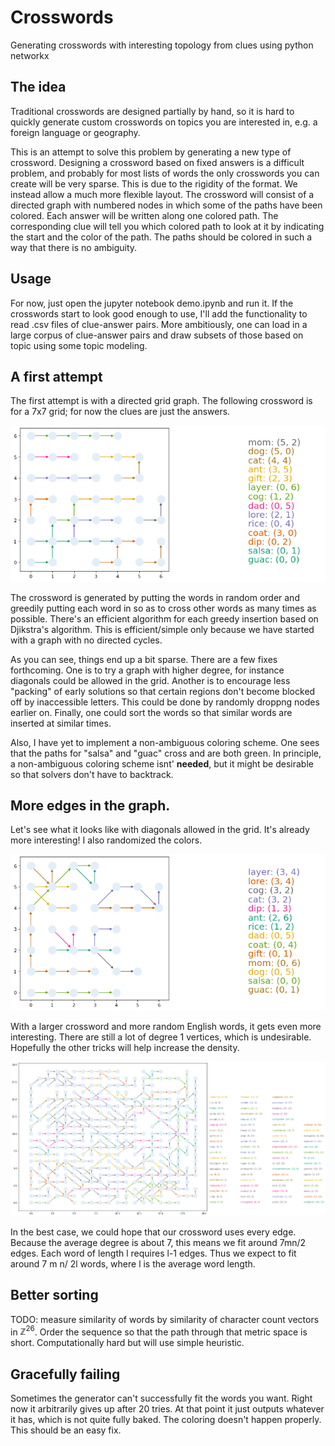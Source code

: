 # Crosswords

Generating crosswords with interesting topology from clues using python networkx

## The idea

Traditional crosswords are designed partially by hand, so it is hard to quickly generate custom crosswords on topics you are interested in, e.g. a foreign language
or geography. 

This is an attempt to solve this problem by generating a new type of crossword. Designing a crossword based on fixed answers is a difficult problem, and probably
for most lists of words the only crosswords you can create will be very sparse. This is due to the rigidity of the format. We instead allow a much more flexible
layout. The crossword will consist of a directed graph with numbered nodes in which some of the paths have been colored. Each answer will be written along one 
colored path. The corresponding clue will tell you which colored path to look at it by indicating the start and the color of the path. The paths should be colored
in such a way that there is no ambiguity. 

## Usage

For now, just open the jupyter notebook demo.ipynb and run it. If the crosswords start to look good enough to use, I'll add the functionality to read .csv files of clue-answer pairs. More ambitiously, one can load in a large corpus of clue-answer pairs and draw subsets of those based on topic using some topic modeling.

## A first attempt

The first attempt is with a directed grid graph. The following crossword is for a 7x7 grid; for now the clues are just the answers.

<img src = "grid.png"/>

The crossword is generated by putting the words in random order and greedily putting each word in so as to cross other words as many times as possible. There's an efficient algorithm for each greedy insertion based on Djikstra's algorithm. This is efficient/simple only because we have started with a graph with no directed cycles.

As you can see, things end up a bit sparse. There are a few fixes forthcoming. One is to try a graph with higher degree, for instance diagonals could be allowed
in the grid. Another is to encourage less "packing" of early solutions so that certain regions don't become blocked off by inaccessible letters. This could be done by randomly droppng nodes earlier on. Finally, one could
sort the words so that similar words are inserted at similar times.

Also, I have yet to implement a non-ambiguous coloring scheme. One sees that the paths for "salsa" and "guac" cross and are both green. In principle, a non-ambiguous coloring scheme isnt' **needed**, but it might be desirable so that solvers don't have to backtrack.


## More edges in the graph.

Let's see what it looks like with diagonals allowed in the grid. It's already more interesting! I also randomized the colors.

<img src = "diag_grid.png"/>

With a larger crossword and more random English words, it gets even more interesting. 
There are still a lot of degree 1 vertices, which is undesirable. Hopefully the other tricks will 
help increase the density.

<img src = "big_diag_grid.png"/>

In the best case, we could hope that our crossword uses every edge. Because the average degree is about 7, this means we fit around 7mn/2 edges. Each word of length l requires l-1 edges. Thus we expect to fit around 7 m n/ 2l words, where l is the average word length.

## Better sorting 

TODO: measure similarity of words by similarity of character count vectors in $\mathbb{Z}^26$. Order the sequence so that the path through that metric space is short. Computationally hard but will use simple heuristic.

## Gracefully failing

Sometimes the generator can't successfully fit the words you want. Right now it arbitrarily gives up after 20 tries. At that point it just outputs whatever it has, which is not quite fully baked. The coloring doesn't happen properly. This should be an easy fix.

